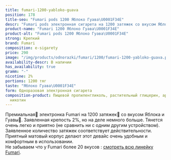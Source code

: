 ```yaml
---
title: fumari-1200-yabloko-guava
position: 178
title-seo: "Fumari pods 1200 Яблоко Гуава\U0001F34E"
descr: "Fumari pods электронная сигарета на 1200 затяжек со вкусом Яблока и Гуавы\U0001F34E"
product-name: "Fumari 1200 Яблоко Гуава\U0001F34E"
product-alt: "Fumari pods 1200 Яблоко Гуава\U0001F34E"
strong: Крепкий
brand: Fumari
composition: e-sigarety
price: 290
image: "/img/products/odnorazki/fumari/1200/fumari-1200-yabloko-guava.png"
availability-descr: В наличии
has_availability: true
gramm: "-"
nicotine: 2%
portions: 1200 тяг
taste: "Яблоко Гуава\U0001F34E"
form: Одноразовая электронная сигарета
composition-product: Пищевой пропиленгликоль, растительный глицерин, ароматизатор,
  никотин
---
```


Премиальная🥇 электронка Fumari на 1200 затяжек💨 со вкусом Яблока и Гуавы🍎. Заявленная крепость 2%, но на деле немного больше. Тянется очень легко и приятно (не сравнить ни с одним другим устройством). Заявленное количество затяжек соответствует действительности. Приятный матовый корпус делают этот девайс очень удобным и комфортным в использовании.<br>
Не забываем что у Fumari более 20 вкусов : [смотреть всю линейку Fumari](/fumari).